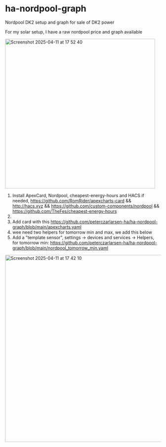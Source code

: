 # ha-nordpool-graph
Nordpool DK2 setup and graph for sale of DK2 power

For my solar setup, I have a raw nordpool price and graph available 

<img width="485" alt="Screenshot 2025-04-11 at 17 52 40" src="https://github.com/user-attachments/assets/193d388e-5705-46a0-b1df-9c32c4d656f7" />

1) Install ApexCard, Nordpool, cheapest-energy-hours and HACS if needed, https://github.com/RomRider/apexcharts-card && http://hacs.xyz && https://github.com/custom-components/nordpool && https://github.com/TheFes/cheapest-energy-hours
2) 
3) Add card with this https://github.com/peterczarlarsen-ha/ha-nordpool-graph/blob/main/apexcharts.yaml
4) wee need two helpers for tomorrow min and max, we add this below
5) Add a "template sensor", settings -> devices and services -> Helpers, for tomorrow min: https://github.com/peterczarlarsen-ha/ha-nordpool-graph/blob/main/nordpool_tomorrow_min.yaml
<img width="606" alt="Screenshot 2025-04-11 at 17 42 10" src="https://github.com/user-attachments/assets/44710335-5708-453c-a28e-b961e8d8509c" />
   
